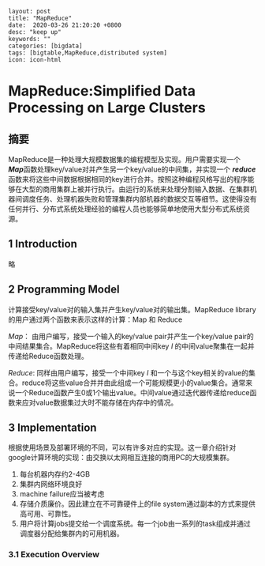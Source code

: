 	layout: post
	title: "MapReduce"
	date:  2020-03-26 21:20:20 +0800
	desc: "keep up"
	keywords: ""
	categories: [bigdata]
	tags: [bigtable,MapReduce,distributed system]
	icon: icon-html
# MapReduce:Simplified Data Processing on Large Clusters

## 摘要

MapReduce是一种处理大规模数据集的编程模型及实现。用户需要实现一个 ***Map***函数处理key/value对并产生另一个key/value的中间集，并实现一个 ***reduce***函数来将这些中间数据根据相同的key进行合并。按照这种编程风格写出的程序能够在大型的商用集群上被并行执行。由运行的系统来处理分割输入数据、在集群机器间调度任务、处理机器失败和管理集群内部机器的数据交互等细节。这使得没有任何并行、分布式系统处理经验的编程人员也能够简单地使用大型分布式系统资源。

## 1 Introduction

略



## 2 Programming Model

计算接受key/value对的输入集并产生key/value对的输出集。MapReduce library的用户通过两个函数来表示这样的计算：Map 和 Reduce  

  *Map*： 由用户编写，接受一个输入的key/value pair并产生一个key/value pair的中间结果集合。MapReduce将这些有着相同中间key *I*  的中间value聚集在一起并传递给Reduce函数处理。

  *Reduce*: 同样由用户编写，接受一个中间key *I* 和一个与这个key相关的value的集合。reduce将这些value合并并由此组成一个可能规模更小的value集合。通常来说一个Reduce函数产生0或1个输出value。中间value通过迭代器传递给reduce函数来应对value数据集过大时不能存储在内存中的情况。



## 3 Implementation

根据使用场景及部署环境的不同，可以有许多对应的实现。这一章介绍针对google计算环境的实现：由交换以太网相互连接的商用PC的大规模集群。

1. 每台机器内存约2-4GB
2. 集群内网络环境良好
3. machine failure应当被考虑
4. 存储介质廉价。因此建立在不可靠硬件上的file system通过副本的方式来提供高可用、可靠性。
5. 用户将计算jobs提交给一个调度系统。每一个job由一系列的task组成并通过调度器分配给集群内的可用机器。

### 3.1 Execution Overview

